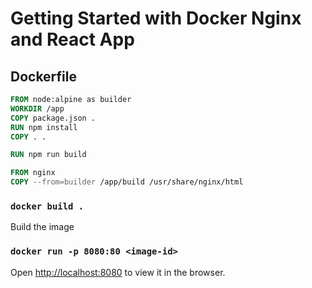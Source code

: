 # Getting Started with Docker Nginx and React App

## Dockerfile

```Dockerfile
FROM node:alpine as builder
WORKDIR /app
COPY package.json .
RUN npm install
COPY . .

RUN npm run build

FROM nginx
COPY --from=builder /app/build /usr/share/nginx/html 
```

### `docker build .`

Build the image

### `docker run -p 8080:80 <image-id>`

Open [http://localhost:8080](http://localhost:3000) to view it in the browser.